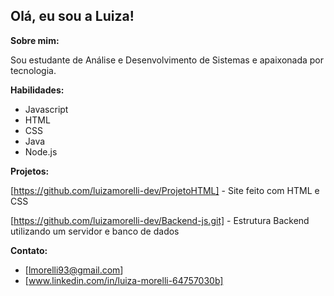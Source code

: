 ##  Olá, eu sou a Luiza!

**Sobre mim:**

Sou estudante de Análise e Desenvolvimento de Sistemas e apaixonada por tecnologia.

**Habilidades:**

 * Javascript
 * HTML
 * CSS
 * Java
 * Node.js

**Projetos:**

[https://github.com/luizamorelli-dev/ProjetoHTML] - Site feito com HTML e CSS

[https://github.com/luizamorelli-dev/Backend-js.git] - Estrutura Backend utilizando um servidor e banco de dados

**Contato:**

* [lmorelli93@gmail.com]
* [www.linkedin.com/in/luiza-morelli-64757030b]
